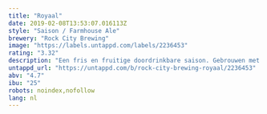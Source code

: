 ```yaml
---
title: "Royaal"
date: 2019-02-08T13:53:07.016113Z
style: "Saison / Farmhouse Ale"
brewery: "Rock City Brewing"
image: "https://labels.untappd.com/labels/2236453"
rating: "3.32"
description: "Een fris en fruitige doordrinkbare saison. Gebrouwen met rogge voor een stoere punch"
untappd_url: "https://untappd.com/b/rock-city-brewing-royaal/2236453"
abv: "4.7"
ibu: "25"
robots: noindex,nofollow
lang: nl
---
```

